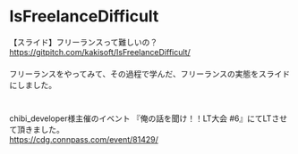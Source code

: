 # IsFreelanceDifficult

【スライド】フリーランスって難しいの？  
https://gitpitch.com/kakisoft/IsFreelanceDifficult/    
　    
フリーランスをやってみて、その過程で学んだ、フリーランスの実態をスライドにしました。
　    
　    
　    
chibi_developer様主催のイベント
『俺の話を聞け！！LT大会 #6』にてLTさせて頂きました。    
https://cdg.connpass.com/event/81429/
